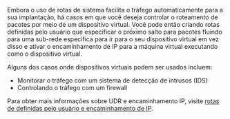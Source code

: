Embora o uso de rotas de sistema facilita o tráfego automaticamente para a sua implantação, há casos em que você deseja controlar o roteamento de pacotes por meio de um dispositivo virtual. Você pode então criando rotas definidas pelo usuário que especificar o próximo salto para pacotes fluindo para uma sub-rede específica para ir para o seu dispositivo virtual em vez disso e ativar o encaminhamento de IP para a máquina virtual executando como o dispositivo virtual.

Alguns dos casos onde dispositivos virtuais podem ser usados incluem:

- Monitorar o tráfego com um sistema de detecção de intrusos (IDS)
- Controlando o tráfego com um firewall

Para obter mais informações sobre UDR e encaminhamento IP, visite [rotas de definidas pelo usuário e encaminhamento de IP](../articles/virtual-network/virtual-networks-udr-overview.md).
